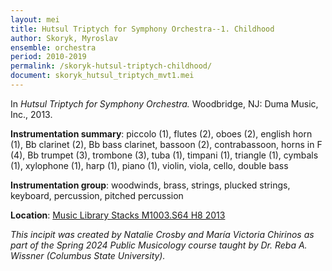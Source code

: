```yaml
---
layout: mei
title: Hutsul Triptych for Symphony Orchestra--1. Childhood
author: Skoryk, Myroslav
ensemble: orchestra
period: 2010-2019
permalink: /skoryk-hutsul-triptych-childhood/
document: skoryk_hutsul_triptych_mvt1.mei
---
```


In *Hutsul Triptych for Symphony Orchestra.* Woodbridge, NJ: Duma Music, Inc., 2013.

**Instrumentation summary**: piccolo (1), flutes (2), oboes (2), english horn (1), Bb clarinet (2), Bb bass clarinet, bassoon (2), contrabassoon, horns in F (4), Bb trumpet (3), trombone (3), tuba (1), timpani (1), triangle (1), cymbals (1), xylophone (1), harp (1), piano (1), violin, viola, cello, double bass

**Instrumentation group**: woodwinds, brass, strings, plucked strings, keyboard, percussion, pitched percussion

**Location**: <a href="https://tufts.primo.exlibrisgroup.com/permalink/01TUN_INST/1kc9gia/alma991018952480203851" target="_blank">Music Library Stacks M1003.S64 H8 2013</a>

*This incipit was created by Natalie Crosby and María Victoria Chirinos as part of the Spring 2024 Public Musicology course taught by Dr. Reba A. Wissner (Columbus State University).* 